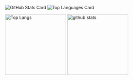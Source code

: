 ![GitHub Stats Card](https://github-readme-stats.vercel.app/api?username=yuki-tome)
![Top Languages Card](https://github-readme-stats.vercel.app/api/top-langs/?username=yuki-tome)

<p align="left"> 
  <img alt="Top Langs" height="200px" src="https://github-readme-stats.vercel.app/api/top-langs/?username=yuki-tome&show_icons=true" />
  <img alt="github stats" height="200px" src="https://github-readme-stats.vercel.app/api?username=yuki-tome&show_icons=ture" />
</p>
